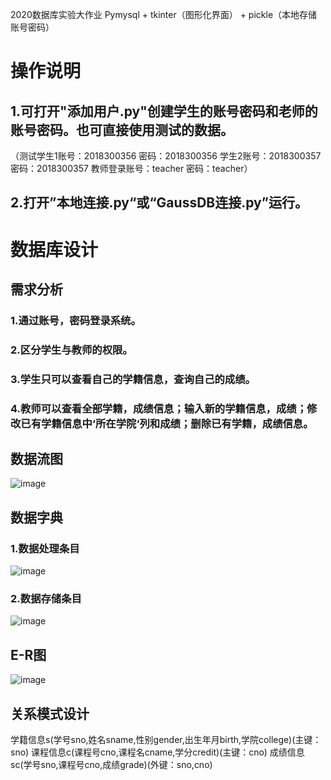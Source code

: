 2020数据库实验大作业 Pymysql + tkinter（图形化界面） + pickle（本地存储账号密码）

# 操作说明
## 1.可打开"添加用户.py"创建学生的账号密码和老师的账号密码。也可直接使用测试的数据。
（测试学生1账号：2018300356 密码：2018300356
      学生2账号：2018300357 密码：2018300357
      教师登录账号：teacher 密码：teacher）
## 2.打开”本地连接.py“或“GaussDB连接.py”运行。

# 数据库设计
## 需求分析
### 1.通过账号，密码登录系统。
### 2.区分学生与教师的权限。
### 3.学生只可以查看自己的学籍信息，查询自己的成绩。
### 4.教师可以查看全部学籍，成绩信息；输入新的学籍信息，成绩；修改已有学籍信息中‘所在学院‘列和成绩；删除已有学籍，成绩信息。

## 数据流图

![image](https://user-images.githubusercontent.com/74084385/200895489-d21052da-31df-4499-a911-d704bce4f641.png)

## 数据字典
### 1.数据处理条目

![image](https://user-images.githubusercontent.com/74084385/200894216-953f72cf-32c0-4c03-9f9b-233e3d15e162.png)

### 2.数据存储条目

![image](https://user-images.githubusercontent.com/74084385/200894431-0927bf3b-082f-43b6-8c05-ec19ad754e6e.png)

## E-R图

![image](https://user-images.githubusercontent.com/74084385/200895268-30d467f7-e67f-4d74-8223-b5dea5cb56b2.png)

## 关系模式设计
学籍信息s(学号sno,姓名sname,性别gender,出生年月birth,学院college)(主键：sno)
课程信息c(课程号cno,课程名cname,学分credit)(主键：cno)
成绩信息sc(学号sno,课程号cno,成绩grade)(外键：sno,cno)
